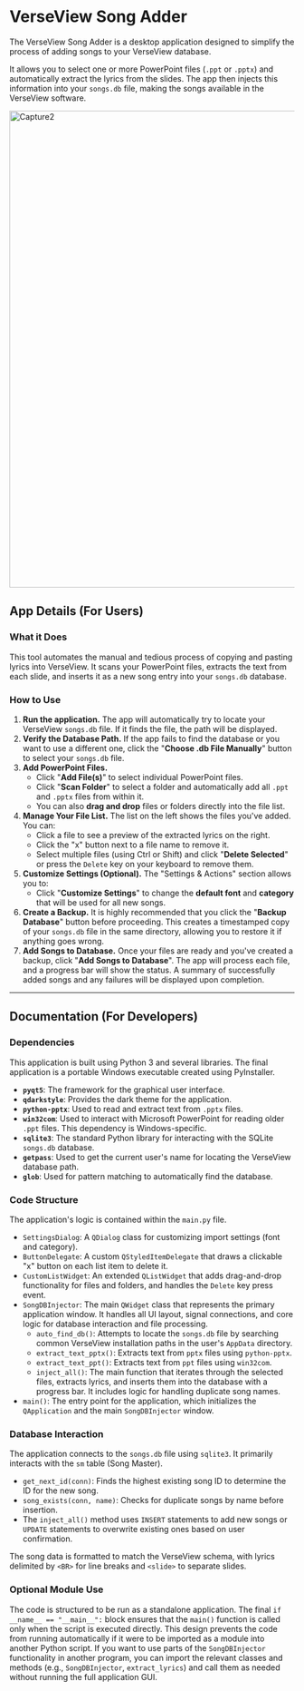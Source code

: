 # VerseView Song Adder

The VerseView Song Adder is a desktop application designed to simplify the process of adding songs to your VerseView database.

It allows you to select one or more PowerPoint files (`.ppt` or `.pptx`) and automatically extract the lyrics from the slides. The app then injects this information into your `songs.db` file, making the songs available in the VerseView software.

<img width="1204" height="841" alt="Capture2" src="https://github.com/user-attachments/assets/a3b5deaa-5256-4603-9c6a-66f30604865e" />


## App Details (For Users)

### What it Does
This tool automates the manual and tedious process of copying and pasting lyrics into VerseView. It scans your PowerPoint files, extracts the text from each slide, and inserts it as a new song entry into your `songs.db` database.

### How to Use
1.  **Run the application.** The app will automatically try to locate your VerseView `songs.db` file. If it finds the file, the path will be displayed.
2.  **Verify the Database Path.** If the app fails to find the database or you want to use a different one, click the "**Choose .db File Manually**" button to select your `songs.db` file.
3.  **Add PowerPoint Files.**
    * Click "**Add File(s)**" to select individual PowerPoint files.
    * Click "**Scan Folder**" to select a folder and automatically add all `.ppt` and `.pptx` files from within it.
    * You can also **drag and drop** files or folders directly into the file list.
4.  **Manage Your File List.** The list on the left shows the files you've added. You can:
    * Click a file to see a preview of the extracted lyrics on the right.
    * Click the "x" button next to a file name to remove it.
    * Select multiple files (using Ctrl or Shift) and click "**Delete Selected**" or press the `Delete` key on your keyboard to remove them.
5.  **Customize Settings (Optional).** The "Settings & Actions" section allows you to:
    * Click "**Customize Settings**" to change the **default font** and **category** that will be used for all new songs.
6.  **Create a Backup.** It is highly recommended that you click the "**Backup Database**" button before proceeding. This creates a timestamped copy of your `songs.db` file in the same directory, allowing you to restore it if anything goes wrong.
7.  **Add Songs to Database.** Once your files are ready and you've created a backup, click "**Add Songs to Database**". The app will process each file, and a progress bar will show the status. A summary of successfully added songs and any failures will be displayed upon completion.

***

## Documentation (For Developers)

### Dependencies
This application is built using Python 3 and several libraries. The final application is a portable Windows executable created using PyInstaller.

* **`pyqt5`**: The framework for the graphical user interface.
* **`qdarkstyle`**: Provides the dark theme for the application.
* **`python-pptx`**: Used to read and extract text from `.pptx` files.
* **`win32com`**: Used to interact with Microsoft PowerPoint for reading older `.ppt` files. This dependency is Windows-specific.
* **`sqlite3`**: The standard Python library for interacting with the SQLite `songs.db` database.
* **`getpass`**: Used to get the current user's name for locating the VerseView database path.
* **`glob`**: Used for pattern matching to automatically find the database.

### Code Structure
The application's logic is contained within the `main.py` file.

* `SettingsDialog`: A `QDialog` class for customizing import settings (font and category).
* `ButtonDelegate`: A custom `QStyledItemDelegate` that draws a clickable "x" button on each list item to delete it.
* `CustomListWidget`: An extended `QListWidget` that adds drag-and-drop functionality for files and folders, and handles the `Delete` key press event.
* `SongDBInjector`: The main `QWidget` class that represents the primary application window. It handles all UI layout, signal connections, and core logic for database interaction and file processing.
    * `auto_find_db()`: Attempts to locate the `songs.db` file by searching common VerseView installation paths in the user's `AppData` directory.
    * `extract_text_pptx()`: Extracts text from `pptx` files using `python-pptx`.
    * `extract_text_ppt()`: Extracts text from `ppt` files using `win32com`.
    * `inject_all()`: The main function that iterates through the selected files, extracts lyrics, and inserts them into the database with a progress bar. It includes logic for handling duplicate song names.
* `main()`: The entry point for the application, which initializes the `QApplication` and the main `SongDBInjector` window.

### Database Interaction
The application connects to the `songs.db` file using `sqlite3`. It primarily interacts with the `sm` table (Song Master).

* `get_next_id(conn)`: Finds the highest existing song ID to determine the ID for the new song.
* `song_exists(conn, name)`: Checks for duplicate songs by name before insertion.
* The `inject_all()` method uses `INSERT` statements to add new songs or `UPDATE` statements to overwrite existing ones based on user confirmation.

The song data is formatted to match the VerseView schema, with lyrics delimited by `<BR>` for line breaks and `<slide>` to separate slides.

### Optional Module Use
The code is structured to be run as a standalone application. The final `if __name__ == "__main__":` block ensures that the `main()` function is called only when the script is executed directly. This design prevents the code from running automatically if it were to be imported as a module into another Python script. If you want to use parts of the `SongDBInjector` functionality in another program, you can import the relevant classes and methods (e.g., `SongDBInjector`, `extract_lyrics`) and call them as needed without running the full application GUI.
